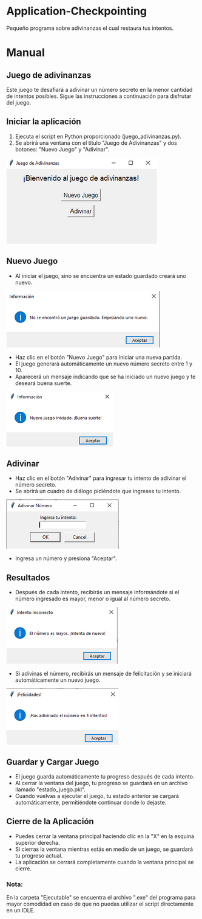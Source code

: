 # Application-Checkpointing
 Pequeño programa sobre adivinanzas el cual restaura tus intentos.

# Manual

## Juego de adivinanzas
Este juego te desafiará a adivinar un número secreto en la menor cantidad de intentos posibles. Sigue las instrucciones a continuación para disfrutar del juego.

## Iniciar la aplicación
1. Ejecuta el script en Python proporcionado (juego_adivinanzas.py).
2. Se abrirá una ventana con el título "Juego de Adivinanzas" y dos botones: "Nuevo Juego" y "Adivinar".
   
![Interfaz](images/1.png)

## Nuevo Juego
* Al iniciar el juego, sino se encuentra un estado guardado creará uno nuevo.

![Interfaz 2](images/2.png)

* Haz clic en el botón "Nuevo Juego" para iniciar una nueva partida.
* El juego generará automáticamente un nuevo número secreto entre 1 y 10.
* Aparecerá un mensaje indicando que se ha iniciado un nuevo juego y te deseará buena suerte.

![Interfaz 3](images/3.png)

## Adivinar
* Haz clic en el botón "Adivinar" para ingresar tu intento de adivinar el número secreto.
* Se abrirá un cuadro de diálogo pidiéndote que ingreses tu intento.

![Interfaz 4](images/4.png)

* Ingresa un número y presiona "Aceptar".

## Resultados
* Después de cada intento, recibirás un mensaje informándote si el número ingresado es mayor, menor o igual al número secreto.

![Interfaz 5](images/5.png)

* Si adivinas el número, recibirás un mensaje de felicitación y se iniciará automáticamente un nuevo juego.

![Interfaz 6](images/6.png)

## Guardar y Cargar Juego
* El juego guarda automáticamente tu progreso después de cada intento.
* Al cerrar la ventana del juego, tu progreso se guardará en un archivo llamado "estado_juego.pkl".
* Cuando vuelvas a ejecutar el juego, tu estado anterior se cargará automáticamente, permitiéndote continuar donde lo dejaste.

## Cierre de la Aplicación
* Puedes cerrar la ventana principal haciendo clic en la "X" en la esquina superior derecha.
* Si cierras la ventana mientras estás en medio de un juego, se guardará tu progreso actual.
* La aplicación se cerrará completamente cuando la ventana principal se cierre.

### Nota:
En la carpeta "Ejecutable" se encuentra el archivo ".exe" del programa para mayor comodidad en caso de que no puedas utilizar el script directamente en un IDLE.
